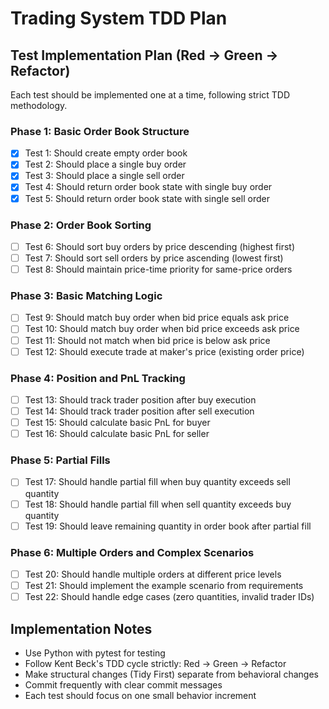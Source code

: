 # Trading System TDD Plan

## Test Implementation Plan (Red → Green → Refactor)

Each test should be implemented one at a time, following strict TDD methodology.

### Phase 1: Basic Order Book Structure
- [x] Test 1: Should create empty order book
- [x] Test 2: Should place a single buy order
- [x] Test 3: Should place a single sell order
- [x] Test 4: Should return order book state with single buy order
- [x] Test 5: Should return order book state with single sell order

### Phase 2: Order Book Sorting
- [ ] Test 6: Should sort buy orders by price descending (highest first)
- [ ] Test 7: Should sort sell orders by price ascending (lowest first)
- [ ] Test 8: Should maintain price-time priority for same-price orders

### Phase 3: Basic Matching Logic
- [ ] Test 9: Should match buy order when bid price equals ask price
- [ ] Test 10: Should match buy order when bid price exceeds ask price
- [ ] Test 11: Should not match when bid price is below ask price
- [ ] Test 12: Should execute trade at maker's price (existing order price)

### Phase 4: Position and PnL Tracking
- [ ] Test 13: Should track trader position after buy execution
- [ ] Test 14: Should track trader position after sell execution
- [ ] Test 15: Should calculate basic PnL for buyer
- [ ] Test 16: Should calculate basic PnL for seller

### Phase 5: Partial Fills
- [ ] Test 17: Should handle partial fill when buy quantity exceeds sell quantity
- [ ] Test 18: Should handle partial fill when sell quantity exceeds buy quantity
- [ ] Test 19: Should leave remaining quantity in order book after partial fill

### Phase 6: Multiple Orders and Complex Scenarios
- [ ] Test 20: Should handle multiple orders at different price levels
- [ ] Test 21: Should implement the example scenario from requirements
- [ ] Test 22: Should handle edge cases (zero quantities, invalid trader IDs)

## Implementation Notes
- Use Python with pytest for testing
- Follow Kent Beck's TDD cycle strictly: Red → Green → Refactor
- Make structural changes (Tidy First) separate from behavioral changes
- Commit frequently with clear commit messages
- Each test should focus on one small behavior increment